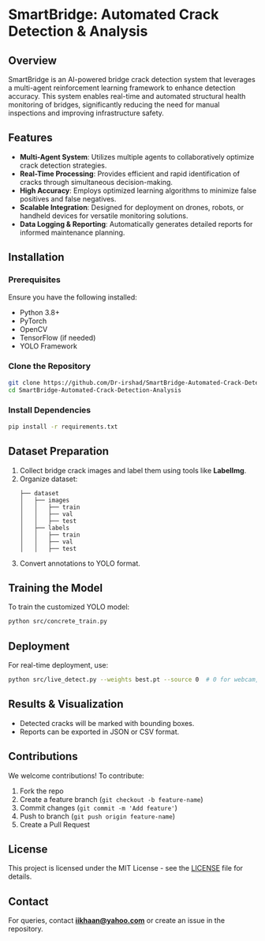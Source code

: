 # SmartBridge: Automated Crack Detection & Analysis

## Overview

SmartBridge is an AI-powered bridge crack detection system that leverages a multi-agent reinforcement learning framework to enhance detection accuracy. This system enables real-time and automated structural health monitoring of bridges, significantly reducing the need for manual inspections and improving infrastructure safety.

## Features

- **Multi-Agent System**: Utilizes multiple agents to collaboratively optimize crack detection strategies.
- **Real-Time Processing**: Provides efficient and rapid identification of cracks through simultaneous decision-making.
- **High Accuracy**: Employs optimized learning algorithms to minimize false positives and false negatives.
- **Scalable Integration**: Designed for deployment on drones, robots, or handheld devices for versatile monitoring solutions.
- **Data Logging & Reporting**: Automatically generates detailed reports for informed maintenance planning.

## Installation
### Prerequisites
Ensure you have the following installed:
- Python 3.8+
- PyTorch
- OpenCV
- TensorFlow (if needed)
- YOLO Framework

### Clone the Repository
```bash
git clone https://github.com/Dr-irshad/SmartBridge-Automated-Crack-Detection-Analysis.git
cd SmartBridge-Automated-Crack-Detection-Analysis
```

### Install Dependencies
```bash
pip install -r requirements.txt
```

## Dataset Preparation
1. Collect bridge crack images and label them using tools like **LabelImg**.
2. Organize dataset:
   ```
   ├── dataset
   │   ├── images
   │   │   ├── train
   │   │   ├── val
   │   │   ├── test
   │   ├── labels
   │   │   ├── train
   │   │   ├── val
   │   │   ├── test
   ```
3. Convert annotations to YOLO format.

## Training the Model
To train the customized YOLO model:
```bash
python src/concrete_train.py 
```

## Deployment
For real-time deployment, use:
```bash
python src/live_detect.py --weights best.pt --source 0  # 0 for webcam, video path for pre-recorded footage
```

## Results & Visualization
- Detected cracks will be marked with bounding boxes.
- Reports can be exported in JSON or CSV format.

## Contributions
We welcome contributions! To contribute:
1. Fork the repo
2. Create a feature branch (`git checkout -b feature-name`)
3. Commit changes (`git commit -m 'Add feature'`)
4. Push to branch (`git push origin feature-name`)
5. Create a Pull Request

## License
This project is licensed under the MIT License - see the [LICENSE](LICENSE) file for details.

## Contact
For queries, contact **iikhaan@yahoo.com** or create an issue in the repository.
